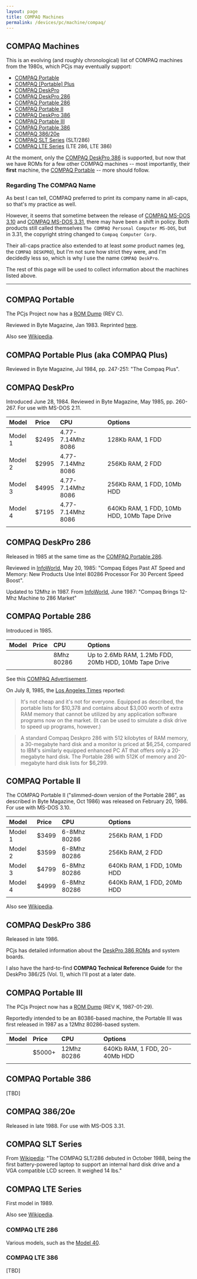 ```yaml
---
layout: page
title: COMPAQ Machines
permalink: /devices/pc/machine/compaq/
---
```


COMPAQ Machines
---

This is an evolving (and roughly chronological) list of COMPAQ machines from the 1980s, which PCjs may eventually
support:

 + [COMPAQ Portable](#compaq-portable)
 + [COMPAQ [Portable] Plus](#compaq-portable-plus-aka-compaq-plus)
 + [COMPAQ DeskPro](#compaq-deskpro)
 + [COMPAQ DeskPro 286](#compaq-deskpro-286)
 + [COMPAQ Portable 286](#compaq-portable-286)
 + [COMPAQ Portable II](#compaq-portable-ii)
 + [COMPAQ DeskPro 386](#compaq-deskpro-386)
 + [COMPAQ Portable III](#compaq-portable-iii)
 + [COMPAQ Portable 386](#compaq-portable-386)
 + [COMPAQ 386/20e](#compaq-38620e)
 + [COMPAQ SLT Series](#compaq-slt-series) (SLT/286)
 + [COMPAQ LTE Series](#compaq-lte-series) (LTE 286, LTE 386)

At the moment, only the [COMPAQ DeskPro 386](deskpro386/) is supported, but now that we have ROMs for a few other
COMPAQ machines -- most importantly, their **first** machine, the [COMPAQ Portable](/devices/pc/rom/compaq/bios/portable/) --
more should follow.

### Regarding The COMPAQ Name

As best I can tell, COMPAQ preferred to print its company name in all-caps, so that's my practice as well.

However, it seems that sometime between the release of [COMPAQ MS-DOS 3.10](/disks/pc/dos/compaq/3.10/) and
[COMPAQ MS-DOS 3.31](/disks/pc/dos/compaq/3.31/), there may have been a shift in policy.  Both products still
called themselves `The COMPAQ Personal Computer MS-DOS`, but in 3.31, the copyright string changed to
`Compaq Computer Corp.`

Their all-caps practice also extended to at least *some* product names (eg, the `COMPAQ DESKPRO`), but I'm not sure
how strict they were, and I'm decidedly less so, which is why I use the name `COMPAQ DeskPro`.

The rest of this page will be used to collect information about the machines listed above.

---

COMPAQ Portable
---

The PCjs Project now has a [ROM Dump](/devices/pc/rom/compaq/bios/portable/) (REV C).

Reviewed in Byte Magazine, Jan 1983.  Reprinted [here](http://blog.modernmechanix.com/byte-reviews-the-compaq-first-pc-clone/).

Also see [Wikipedia](https://en.wikipedia.org/wiki/Compaq_Portable).


COMPAQ Portable Plus (aka COMPAQ Plus)
---

Reviewed in Byte Magazine, Jul 1984, pp. 247-251: "The Compaq Plus".


COMPAQ DeskPro
---

Introduced June 28, 1984.  Reviewed in Byte Magazine, May 1985, pp. 260-267.  For use with MS-DOS 2.11.

**Model** | **Price** | **CPU**           | **Options**
:-------- | :-------- | :---------------- | :------------------------------------------
Model 1   | $2495     | 4.77-7.14Mhz 8086 | 128Kb RAM, 1 FDD
Model 2   | $2995     | 4.77-7.14Mhz 8086 | 256Kb RAM, 2 FDD
Model 3   | $4995     | 4.77-7.14Mhz 8086 | 256Kb RAM, 1 FDD, 10Mb HDD
Model 4   | $7195     | 4.77-7.14Mhz 8086 | 640Kb RAM, 1 FDD, 10Mb HDD, 10Mb Tape Drive
          |           |                   |

COMPAQ DeskPro 286
---

Released in 1985 at the same time as the [COMPAQ Portable 286](#compaq-portable-286).

Reviewed in [InfoWorld](https://books.google.com/books?id=2i4EAAAAMBAJ&lpg=PA15&dq=infoworld%20compaq%20deskpro%201985&pg=PA15#v=onepage&q&f=false),
May 20, 1985: "Compaq Edges Past AT Speed and Memory: New Products Use Intel 80286 Processor For 30 Percent Speed Boost".

Updated to 12Mhz in 1987.
From [InfoWorld](https://books.google.com/books?id=yzAEAAAAMBAJ&lpg=PA56&ots=jBzxR3wcps&dq=%22compaq%20deskpro%20286%22&pg=PA56#v=onepage&q&f=false),
June 1987: "Compaq Brings 12-Mhz Machine to 286 Market"


COMPAQ Portable 286
---

Introduced in 1985.

**Model** | **Price** | **CPU**           | **Options**
:-------- | :-------- | :---------------- | :----------------------------------------------------
          |           | 8Mhz 80286        | Up to 2.6Mb RAM, 1.2Mb FDD, 20Mb HDD, 10Mb Tape Drive
          |           |                   |
 
See this [COMPAQ Advertisement](http://www.computerhistory.org/revolution/mobile-computing/18/343/1658).

On July 8, 1985, the [Los Angeles Times](http://articles.latimes.com/1985-07-08/business/fi-9857_1_hard-disk-drive)
reported:

>It's not cheap and it's not for everyone. Equipped as described, the portable lists for $10,378 and contains
about $3,000 worth of extra RAM memory that cannot be utilized by any application software programs now on the market.
(It can be used to simulate a disk drive to speed up programs, however.)

>A standard Compaq Deskpro 286 with 512 kilobytes of RAM memory, a 30-megabyte hard disk and a monitor is priced
at $6,254, compared to IBM's similarly equipped enhanced PC AT that offers only a 20-megabyte hard disk. The Portable
286 with 512K of memory and 20-megabyte hard disk lists for $6,299.


COMPAQ Portable II
---

The COMPAQ Portable II ("slimmed-down version of the Portable 286", as described in Byte Magazine, Oct 1986) was
released on February 20, 1986.  For use with MS-DOS 3.10. 

**Model** | **Price** | **CPU**           | **Options**
:-------- | :-------- | :---------------- | :------------------------------------------
Model 1   | $3499     | 6-8Mhz 80286      | 256Kb RAM, 1 FDD
Model 2   | $3599     | 6-8Mhz 80286      | 256Kb RAM, 2 FDD
Model 3   | $4799     | 6-8Mhz 80286      | 640Kb RAM, 1 FDD, 10Mb HDD
Model 4   | $4999     | 6-8Mhz 80286      | 640Kb RAM, 1 FDD, 20Mb HDD
          |           |                   |

Also see [Wikipedia](https://en.wikipedia.org/wiki/Compaq_Portable_II).


COMPAQ DeskPro 386
---

Released in late 1986.

PCjs has detailed information about the [DeskPro 386 ROMs](/devices/pc/rom/compaq/bios/deskpro386/) and system boards.

I also have the hard-to-find **COMPAQ Technical Reference Guide** for the DeskPro 386/25 (Vol. 1), which I'll post
at a later date.


COMPAQ Portable III
---

The PCjs Project now has a [ROM Dump](/devices/pc/rom/compaq/bios/portable3/) (REV K, 1987-01-29).

Reportedly intended to be an 80386-based machine, the Portable III was first released in 1987 as a 12Mhz
80286-based system.

**Model** | **Price** | **CPU**           | **Options**
:-------- | :-------- | :---------------- | :----------------------------
          | $5000+    | 12Mhz 80286       | 640Kb RAM, 1 FDD, 20-40Mb HDD
          |           |                   |


COMPAQ Portable 386
---

[TBD]


COMPAQ 386/20e
---

Released in late 1988.  For use with MS-DOS 3.31.


COMPAQ SLT Series
---

From [Wikipedia](https://en.wikipedia.org/wiki/History_of_laptops#Compaq_SLT.2F286): "The COMPAQ SLT/286 debuted
in October 1988, being the first battery-powered laptop to support an internal hard disk drive and a VGA compatible
LCD screen. It weighed 14 lbs."


COMPAQ LTE Series
---

First model in 1989.

Also see [Wikipedia](https://en.wikipedia.org/wiki/Compaq_LTE).

### COMPAQ LTE 286

Various models, such as the [Model 40](http://www.overclockers.com/compaq-lte-286-model-40/).

### COMPAQ LTE 386

[TBD]
